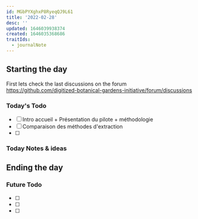 ```yaml
---
id: MGbPYXghxP8RyeqQJ9L61
title: '2022-02-28'
desc: ''
updated: 1646039938374
created: 1646035368686
traitIds:
  - journalNote
---
```


## Starting the day

First lets check the last discussions on the forum https://github.com/digitized-botanical-gardens-initiative/forum/discussions

### Today's Todo 

- [ ] Intro accueil + Présentation du pilote + méthodologie
- [ ] Comparaison des méthodes d'extraction
- [ ] 

### Today Notes & ideas




## Ending the day

### Future Todo

- [ ] 
- [ ] 
- [ ] 
